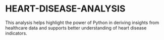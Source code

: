 # HEART-DISEASE-ANALYSIS
This analysis helps highlight the power of Python in deriving insights from healthcare data and supports better understanding of heart disease indicators.
